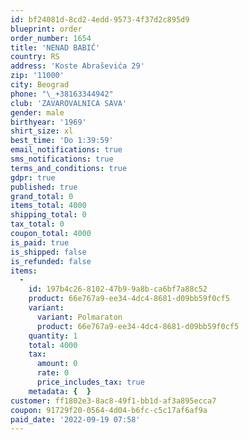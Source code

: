 ```yaml
---
id: bf24081d-8cd2-4edd-9573-4f37d2c895d9
blueprint: order
order_number: 1654
title: 'NENAD BABIĆ'
country: RS
address: 'Koste Abraševića 29'
zip: '11000'
city: Beograd
phone: "\_+38163344942"
club: 'ZAVAROVALNICA SAVA'
gender: male
birthyear: '1969'
shirt_size: xl
best_time: 'Do 1:39:59'
email_notifications: true
sms_notifications: true
terms_and_conditions: true
gdpr: true
published: true
grand_total: 0
items_total: 4000
shipping_total: 0
tax_total: 0
coupon_total: 4000
is_paid: true
is_shipped: false
is_refunded: false
items:
  -
    id: 197b4c26-8102-47b9-9a8b-ca6bf7a88c52
    product: 66e767a9-ee34-4dc4-8681-d09bb59f0cf5
    variant:
      variant: Polmaraton
      product: 66e767a9-ee34-4dc4-8681-d09bb59f0cf5
    quantity: 1
    total: 4000
    tax:
      amount: 0
      rate: 0
      price_includes_tax: true
    metadata: {  }
customer: ff1802e3-8ac8-49f1-bb1d-af3a895ecca7
coupon: 91729f20-0564-4d04-b6fc-c5c17af6af9a
paid_date: '2022-09-19 07:58'
---
```

